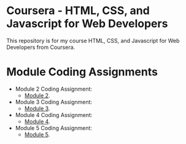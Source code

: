 # Coursera - HTML, CSS, and Javascript for Web Developers
This repository is for my course HTML, CSS, and Javascript for Web Developers from Coursera.
# Module Coding Assignments
* Module 2 Coding Assignment:
    * [Module 2](https://marvinpatangan.github.io/coursera-html-css-and-javascript-for-web-developers/module-2/).
* Module 3 Coding Assignment:
    * [Module 3](https://marvinpatangan.github.io/coursera-html-css-and-javascript-for-web-developers/module-3/).
* Module 4 Coding Assignment:
    * [Module 4](https://marvinpatangan.github.io/coursera-html-css-and-javascript-for-web-developers/module-4/).
* Module 5 Coding Assignment:
    * [Module 5](https://marvinpatangan.github.io/coursera-html-css-and-javascript-for-web-developers/module-5/).